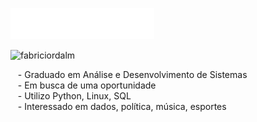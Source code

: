 <img src="svg/headline.svg"></img> 
<div>

<p align="left"> <img src="https://komarev.com/ghpvc/?username=fabriciordalm" alt="fabriciordalm" /> </p>

<div align="center">

</div>

&nbsp;&nbsp;&nbsp;- Graduado em Análise e Desenvolvimento de Sistemas\
&nbsp;&nbsp;&nbsp;- Em busca de uma oportunidade\
&nbsp;&nbsp;&nbsp;- Utilizo Python, Linux, SQL\
&nbsp;&nbsp;&nbsp;- Interessado em dados, política, música, esportes
 
 <!-- <details>
  <summary><b>Minhas Habilidades</b></summary>
  <br>
  <style="display: inline_block">
  <img alt="fabricio-Python" src="https://img.shields.io/badge/Python-14354C?style=for-the-badge&logo=python&logoColor=white">&nbsp;
  <img alt="fabricio-pandas" src="https://img.shields.io/badge/pandas-%23150458.svg?style=for-the-badge&logo=pandas&logoColor=white">&nbsp;
  <img alt="fabricio-numpy" src="https://img.shields.io/badge/numpy-%23013243.svg?style=for-the-badge&logo=numpy&logoColor=white">&nbsp;
  <img alt="fabricio-plotly" src="https://img.shields.io/badge/Plotly-%233F4F75.svg?style=for-the-badge&logo=plotly&logoColor=white">&nbsp;
  <img alt="fabricio-sqlite" src="https://img.shields.io/badge/SQLite-07405E?style=for-the-badge&logo=sqlite&logoColor=white">&nbsp;
  <img alt="fabricio-vscode" src="https://img.shields.io/badge/Visual_Studio_Code-0078D4?style=for-the-badge&logo=visual%20studio%20code&logoColor=white">&nbsp;
   <img alt="fabricio-jupyter" src="https://img.shields.io/badge/jupyter-%23FA0F00.svg?style=for-the-badge&logo=jupyter&logoColor=white">&nbsp;<br>
  <br>
   </details>
  
 <details>
  <summary><b>Meus Projetos</b></summary>
   <br/>
   <table align="center">
    <tr><td><b>Descrição</a></td><td><b>Link</a></td></tr>
  <tr><td>Uma análise sobre influência de um blog de uma marca x para que as pessoas venham a comprar produtos em algum momento</a></td><td>https://colab.research.google.com/drive/1cTFUItL-p_LimOw4fOSwvwkNwF5dZ_xT</a></td></tr/>
  <tr><td>Visualização relacionada ao Desmatamamento da Amazônia (2015-2021)</a></td><td>https://github.com/fabriciordalm/Desmatamento-na-Amazonia</a></td></tr/>
   </table>
   <br/> 
 </details> -->


